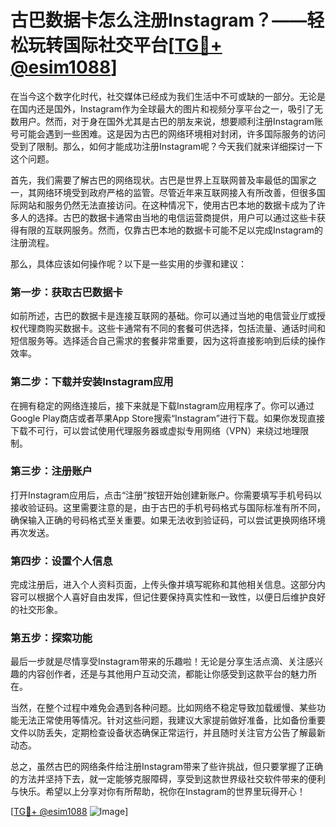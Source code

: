 # 古巴数据卡怎么注册Instagram？——轻松玩转国际社交平台[[TG💪+ @esim1088](https://t.me/s/esim1088)]

在当今这个数字化时代，社交媒体已经成为我们生活中不可或缺的一部分。无论是在国内还是国外，Instagram作为全球最大的图片和视频分享平台之一，吸引了无数用户。然而，对于身在国外尤其是古巴的朋友来说，想要顺利注册Instagram账号可能会遇到一些困难。这是因为古巴的网络环境相对封闭，许多国际服务的访问受到了限制。那么，如何才能成功注册Instagram呢？今天我们就来详细探讨一下这个问题。

首先，我们需要了解古巴的网络现状。古巴是世界上互联网普及率最低的国家之一，其网络环境受到政府严格的监管。尽管近年来互联网接入有所改善，但很多国际网站和服务仍然无法直接访问。在这种情况下，使用古巴本地的数据卡成为了许多人的选择。古巴的数据卡通常由当地的电信运营商提供，用户可以通过这些卡获得有限的互联网服务。然而，仅靠古巴本地的数据卡可能不足以完成Instagram的注册流程。

那么，具体应该如何操作呢？以下是一些实用的步骤和建议：

### 第一步：获取古巴数据卡

如前所述，古巴的数据卡是连接互联网的基础。你可以通过当地的电信营业厅或授权代理商购买数据卡。这些卡通常有不同的套餐可供选择，包括流量、通话时间和短信服务等。选择适合自己需求的套餐非常重要，因为这将直接影响到后续的操作效率。

### 第二步：下载并安装Instagram应用

在拥有稳定的网络连接后，接下来就是下载Instagram应用程序了。你可以通过Google Play商店或者苹果App Store搜索“Instagram”进行下载。如果你发现直接下载不可行，可以尝试使用代理服务器或虚拟专用网络（VPN）来绕过地理限制。

### 第三步：注册账户

打开Instagram应用后，点击“注册”按钮开始创建新账户。你需要填写手机号码以接收验证码。这里需要注意的是，由于古巴的手机号码格式与国际标准有所不同，确保输入正确的号码格式至关重要。如果无法收到验证码，可以尝试更换网络环境再次发送。

### 第四步：设置个人信息

完成注册后，进入个人资料页面，上传头像并填写昵称和其他相关信息。这部分内容可以根据个人喜好自由发挥，但记住要保持真实性和一致性，以便日后维护良好的社交形象。

### 第五步：探索功能

最后一步就是尽情享受Instagram带来的乐趣啦！无论是分享生活点滴、关注感兴趣的内容创作者，还是与其他用户互动交流，都能让你感受到这款平台的魅力所在。

当然，在整个过程中难免会遇到各种问题。比如网络不稳定导致加载缓慢、某些功能无法正常使用等情况。针对这些问题，我建议大家提前做好准备，比如备份重要文件以防丢失，定期检查设备状态确保正常运行，并且随时关注官方公告了解最新动态。

总之，虽然古巴的网络条件给注册Instagram带来了些许挑战，但只要掌握了正确的方法并坚持下去，就一定能够克服障碍，享受到这款世界级社交软件带来的便利与快乐。希望以上分享对你有所帮助，祝你在Instagram的世界里玩得开心！

[[TG💪+ @esim1088](https://t.me/s/esim1088) ![Image](https://i.postimg.cc/4NQfJmqS/Snipaste-2025-05-13-00-14-12.png)]